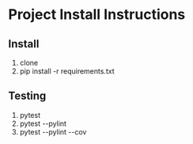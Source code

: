 # Project Install Instructions

## Install

1. clone
2. pip install -r requirements.txt

## Testing

1. pytest
2. pytest --pylint
3. pytest --pylint --cov
